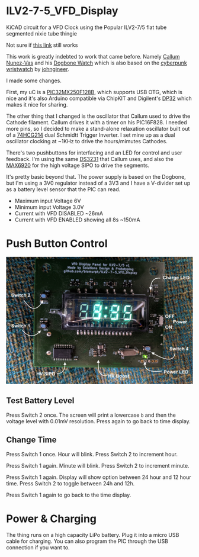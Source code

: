 # ILV2-7-5_VFD_Display
KiCAD circuit for a VFD Clock using the Popular ILV2-7/5 flat tube segmented nixie tube thingie

Not sure if [this link](https://www.ebay.com/itm/Lot-of-20-IVL2-7-5-IVL-VFD-DIGIT-CLOCK-DISPLAY-TUBE-GREEN-Tube-New-FREE-SHIPPING/252890205246?_trkparms=aid%3D222007%26algo%3DSIM.MBE%26ao%3D2%26asc%3D41375%26meid%3Dbe2e339f0da54301a07820f89799816e%26pid%3D100623%26rk%3D3%26rkt%3D6%26sd%3D192058830857&_trksid=p2047675.c100623.m-1) still works

This work is greatly indebted to work that came before. Namely
[Callum Nunez-Vas](https://callumnunesvaz.wordpress.com/) and his [Dogbone Watch](https://callumnunesvaz.wordpress.com/portfolio/dogbonevfd/) which is also based on the [cyberpunk wristwatch](http://www.johngineer.com/blog/?p=1595) by [johngineer](http://www.johngineer.com/blog/).

I made some changes.

First, my uC is a [PIC32MX250F128B](http://www.microchip.com/wwwproducts/en/PIC32MX250F128B), which supports USB OTG, which is nice and it's also Arduino compatible via ChipKIT and Digilent's [DP32](http://chipkit.net/wiki/index.php?title=ChipKIT_DP32) which makes it nice for sharing.

The other thing that I changed is the oscillator that Callum used to drive the Cathode filament. Callum drives it with a timer on his PIC16F828. I needed more pins, so I decided to make a stand-alone relaxation oscillator built out of a [74HCG214](https://www.mouser.com/ProductDetail/Nexperia/74HC2G14GV125/?qs=sGAEpiMZZMutVWjHE%2fYQwzJv2zzn7Nf7cpkcMgkB%2fH8%3d) dual Schmidtt Trigger Inverter. I set mine up as a dual oscillator clocking at ~1KHz to drive the hours/mimutes Cathodes. 

There's two pushbuttons for interfacing and an LED for control and user feedback. I'm using the same [DS3231](https://www.maximintegrated.com/en/products/digital/real-time-clocks/DS3231.html) that Callum uses, and also the [MAX6920](https://www.maximintegrated.com/en/products/power/display-power-control/MAX6920.html) for the high voltage SIPO to drive the segments.

It's pretty basic beyond that. The power supply is based on the Dogbone, but I'm using a 3V0 regulator instead of a 3V3 and I have a V-divider set up as a battery level sensor that the PIC can read. 

* Maximum input Voltage 6V
* Minimum input Voltage 3.0V
* Current with VFD DISABLED ~26mA
* Current with VFD ENABLED showing all 8s ~150mA


# Push Button Control

![PushButtons](assets/PushButtons.jpg)

## Test Battery Level
Press Switch 2 once. The screen will print a lowercase `b` and then the voltage level with 0.01mV resolution. Press again to go back to time display.

## Change Time
Press Switch 1 once. Hour will blink. Press Switch 2 to increment hour.

Press Switch 1 again. Minute will blink. Press Switch 2 to increment minute.

Press Switch 1 again. Display will show option between 24 hour and 12 hour time. Press Switch 2 to toggle between 24h and 12h.

Press Switch 1 again to go back to the time display.

# Power & Charging

The thing runs on a high capacity LiPo battery. Plug it into a micro USB cable for charging. You can also program the PIC through the USB connection if you want to.

